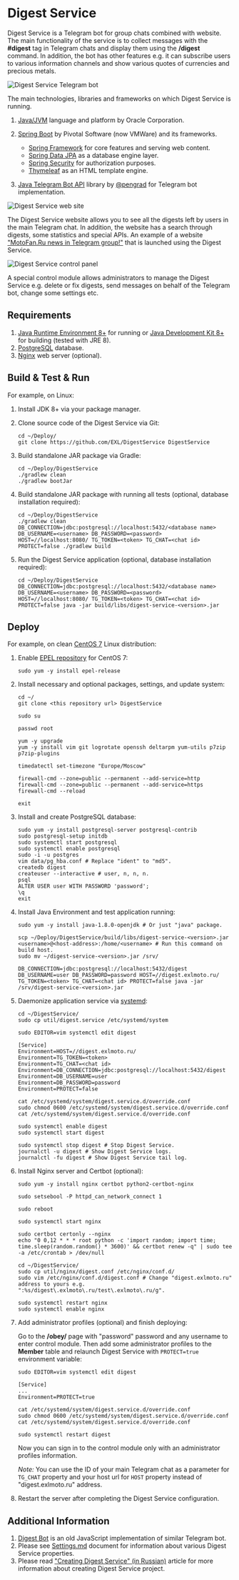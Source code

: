 Digest Service
==============

Digest Service is a Telegram bot for group chats combined with website. The main functionality of the service is to collect messages with the **#digest** tag in Telegram chats and display them using the **/digest** command. In addition, the bot has other features e.g. it can subscribe users to various information channels and show various quotes of currencies and precious metals.

![Digest Service Telegram bot](image/digest_service_telegram_bot.png)

The main technologies, libraries and frameworks on which Digest Service is running.

1. [Java/JVM](https://www.oracle.com/java/) language and platform by Oracle Corporation.

2. [Spring Boot](https://spring.io/projects/spring-boot) by Pivotal Software (now VMWare) and its frameworks.

    * [Spring Framework](https://spring.io/projects/spring-framework) for core features and serving web content.
    * [Spring Data JPA](https://spring.io/projects/spring-data-jpa) as a database engine layer.
    * [Spring Security](https://spring.io/projects/spring-security) for authorization purposes.
    * [Thymeleaf](https://www.thymeleaf.org/) as an HTML template engine.

3. [Java Telegram Bot API](https://github.com/pengrad/java-telegram-bot-api) library by [@pengrad](https://github.com/pengrad) for Telegram bot implementation.

![Digest Service web site](image/digest_service_web_site.png)

The Digest Service website allows you to see all the digests left by users in the main Telegram chat. In addition, the website has a search through digests, some statistics and special APIs. An example of a website ["MotoFan.Ru news in Telegram group!"](https://digest.exlmoto.ru/) that is launched using the Digest Service.

![Digest Service control panel](image/digest_service_control_panel.png)

A special control module allows administrators to manage the Digest Service e.g. delete or fix digests, send messages on behalf of the Telegram bot, change some settings etc.

## Requirements

1. [Java Runtime Environment 8+](https://www.oracle.com/java/technologies/javase-jre8-downloads.html) for running or [Java Development Kit 8+](https://www.oracle.com/java/technologies/javase/javase-jdk8-downloads.html) for building (tested with JRE 8).
2. [PostgreSQL](https://www.postgresql.org/) database.
3. [Nginx](https://www.nginx.com/) web server (optional).

## Build & Test & Run

For example, on Linux:

1. Install JDK 8+ via your package manager.

2. Clone source code of the Digest Service via Git:

    ```shell script
    cd ~/Deploy/
    git clone https://github.com/EXL/DigestService DigestService
    ```

3. Build standalone JAR package via Gradle:

    ```shell script
    cd ~/Deploy/DigestService
    ./gradlew clean
    ./gradlew bootJar
    ```

4. Build standalone JAR package with running all tests (optional, database installation required):

    ```shell script
    cd ~/Deploy/DigestService
    ./gradlew clean
    DB_CONNECTION=jdbc:postgresql://localhost:5432/<database name> DB_USERNAME=<username> DB_PASSWORD=<password> HOST=//localhost:8080/ TG_TOKEN=<token> TG_CHAT=<chat id> PROTECT=false ./gradlew build
    ```

5. Run the Digest Service application (optional, database installation required):

    ```shell script
    cd ~/Deploy/DigestService
    DB_CONNECTION=jdbc:postgresql://localhost:5432/<database name> DB_USERNAME=<username> DB_PASSWORD=<password> HOST=//localhost:8080/ TG_TOKEN=<token> TG_CHAT=<chat id> PROTECT=false java -jar build/libs/digest-service-<version>.jar
    ```

## Deploy

For example, on clean [CentOS 7](https://wiki.centos.org/Download) Linux distribution:

1. Enable [EPEL repository](https://fedoraproject.org/wiki/EPEL) for CentOS 7:

    ```shell script
    sudo yum -y install epel-release
    ```

2. Install necessary and optional packages, settings, and update system:

    ```shell script
    cd ~/
    git clone <this repository url> DigestService

    sudo su

    passwd root

    yum -y upgrade
    yum -y install vim git logrotate openssh deltarpm yum-utils p7zip p7zip-plugins

    timedatectl set-timezone "Europe/Moscow"

    firewall-cmd --zone=public --permanent --add-service=http
    firewall-cmd --zone=public --permanent --add-service=https
    firewall-cmd --reload

    exit
    ```

3. Install and create PostgreSQL database:

    ```shell script
    sudo yum -y install postgresql-server postgresql-contrib
    sudo postgresql-setup initdb
    sudo systemctl start postgresql
    sudo systemctl enable postgresql
    sudo -i -u postgres
    vim data/pg_hba.conf # Replace "ident" to "md5".
    createdb digest
    createuser --interactive # user, n, n, n.
    psql
    ALTER USER user WITH PASSWORD 'password';
    \q
    exit
    ```

4. Install Java Environment and test application running:

    ```shell script
    sudo yum -y install java-1.8.0-openjdk # Or just "java" package.

    scp ~/Deploy/DigestService/build/libs/digest-service-<version>.jar <username>@<host-address>:/home/<username> # Run this command on build host.
    sudo mv ~/digest-service-<version>.jar /srv/

    DB_CONNECTION=jdbc:postgresql://localhost:5432/digest DB_USERNAME=user DB_PASSWORD=password HOST=//digest.exlmoto.ru/ TG_TOKEN=<token> TG_CHAT=<chat id> PROTECT=false java -jar /srv/digest-service-<version>.jar
    ```

5. Daemonize application service via [systemd](https://github.com/systemd/systemd):

    ```shell script
    cd ~/DigestService/
    sudo cp util/digest.service /etc/systemd/system

    sudo EDITOR=vim systemctl edit digest

    [Service]
    Environment=HOST=//digest.exlmoto.ru/
    Environment=TG_TOKEN=<token>
    Environment=TG_CHAT=<chat id>
    Environment=DB_CONNECTION=jdbc:postgresql://localhost:5432/digest
    Environment=DB_USERNAME=user
    Environment=DB_PASSWORD=password
    Environment=PROTECT=false

    cat /etc/systemd/system/digest.service.d/override.conf
    sudo chmod 0600 /etc/systemd/system/digest.service.d/override.conf
    cat /etc/systemd/system/digest.service.d/override.conf

    sudo systemctl enable digest
    sudo systemctl start digest

    sudo systemctl stop digest # Stop Digest Service.
    journalctl -u digest # Show Digest Service logs.
    journalctl -fu digest # Show Digest Service tail log.
    ```

6. Install Nginx server and Certbot (optional):

    ```shell script
    sudo yum -y install nginx certbot python2-certbot-nginx

    sudo setsebool -P httpd_can_network_connect 1

    sudo reboot

    sudo systemctl start nginx

    sudo certbot certonly --nginx
    echo "0 0,12 * * * root python -c 'import random; import time; time.sleep(random.random() * 3600)' && certbot renew -q" | sudo tee -a /etc/crontab > /dev/null

    cd ~/DigestService/
    sudo cp util/nginx/digest.conf /etc/nginx/conf.d/
    sudo vim /etc/nginx/conf.d/digest.conf # Change "digest.exlmoto.ru" address to yours e.g. ":%s/digest\.exlmoto\.ru/test\.exlmoto\.ru/g".

    sudo systemctl restart nginx
    sudo systemctl enable nginx
    ```

7. Add administrator profiles (optional) and finish deploying:

    Go to the **/obey/** page with "password" password and any username to enter control module. Then add some administrator profiles to the **Member** table and relaunch Digest Service with `PROTECT=true` environment variable:

    ```shell script
    sudo EDITOR=vim systemctl edit digest

    [Service]
    ...
    Environment=PROTECT=true

    cat /etc/systemd/system/digest.service.d/override.conf
    sudo chmod 0600 /etc/systemd/system/digest.service.d/override.conf
    cat /etc/systemd/system/digest.service.d/override.conf

    sudo systemctl restart digest
    ```

    Now you can sign in to the control module only with an administrator profiles information.

    *Note:* You can use the ID of your main Telegram chat as a parameter for `TG_CHAT` property and your host url for `HOST` property instead of "digest.exlmoto.ru" address.

8. Restart the server after completing the Digest Service configuration.

## Additional Information

1. [Digest Bot](https://github.com/EXL/DigestBot) is an old JavaScript implementation of similar Telegram bot.
2. Please see [Settings.md](doc/Settings.md) document for information about various Digest Service properties.
3. Please read ["Creating Digest Service" (in Russian)](https://exlmoto.ru/digest-service) article for more information about creating Digest Service project.
